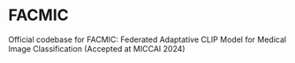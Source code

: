# FACMIC
Official codebase for FACMIC: Federated Adaptative CLIP Model for Medical Image Classification (Accepted at MICCAI 2024)
